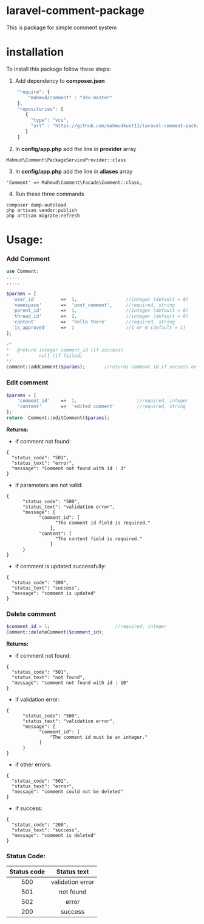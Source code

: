 # laravel-comment-package
This is package for simple comment system

# installation

To install this package follow these steps:

1. Add dependency to **composer.json**
``` javascript
    "require": {
        "mahmud/comment" : "dev-master"
    },
    "repositories": [
       {
         "type": "vcs",
         "url" : "https://github.com/mahmudkuet11/laravel-comment-package.git"
       }
    ]
```
2. In **config/app.php** add the line in **provider** array
```
Mahmud\Comment\PackageServiceProvider::class
```
3. In **config/app.php** add the line in **aliases** array
```
'Comment' => Mahmud\Comment\Facade\Comment::class,
```
4. Run these three commands
```
composer dump-autoload
php artisan vendor:publish
php artisan migrate:refresh
```


# Usage:
### Add Comment

```php
use Comment;
.....
.....

$params = [
  'user_id'   		=>  1,				    //integer (default = 0)
  'namespace' 		=>  'post_comment',	    //required, string
  'parent_id' 		=>  1,				    //integer (default = 0)
  'thread_id' 		=>  2,				    //integer (default = 0)
  'content'   		=>  'hello there'	    //required, string
  'is_approved'   	=>  1				    //1 or 0 (default = 1)
];

/*
*	@return integer comment_id (if success)
*			null (if failed)
*/
Comment::addComment($params);		//returns comment id if success or null if failed
```

### Edit comment

``` php
$params = [
    'comment_id'    =>  1,                      //required, integer
    'content'       =>  'edited comment'        //required, string
];
return  Comment::editComment($params);
```
**Returns:**

* if comment not found: 
```
{
  "status_code": "501",
  "status_text": "error",
  "message": "Comment not found with id : 3"
}
```

* if parameters are not valid:
```
{
      "status_code": "500",
      "status_text": "validation error",
      "message": {
            "comment_id": [
                  "The comment id field is required."
                ],
            "content": [
                  "The content field is required."
                ]
      }
}
```

* if comment is updated successfully:
```
{
  "status_code": "200",
  "status_text": "success",
  "message": "comment is updated"
}
```

### Delete comment

``` php
$comment_id = 1;                        //required, integer
Comment::deleteComment($comment_id);
```
**Returns:**

* if comment not found:
```
{
  "status_code": "501",
  "status_text": "not found",
  "message": "comment not found with id : 10"
}
```

* if validation error:
```
{
      "status_code": "500",
      "status_text": "validation error",
      "message": {
            "comment_id": [
                "The comment id must be an integer."
            ]
      }
}
```

* if other errors:
```
{
  "status_code": "502",
  "status_text": "error",
  "message": "comment could not be deleted"
}
```

* if success:
```
{
  "status_code": "200",
  "status_text": "success",
  "message": "comment is deleted"
}
```

### Status Code:

| Status code | Status text      |
|:-----------:|:----------------:|
|500          | validation error |
|501          | not found        |
|502          | error            |
|200          | success          |